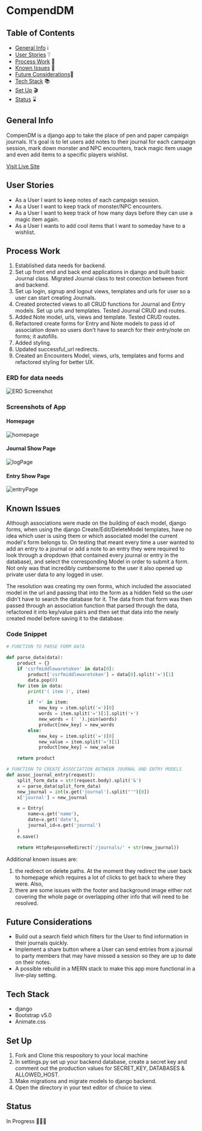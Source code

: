 # CompendDM 

## Table of Contents
* [General Info](#general-info) ℹ️
* [User Stories](#user-stories) ❔
* [Process Work](#process-work) 🤔
* [Known Issues](#known-issues) 🧐
* [Future Considerations](#future-considerations)🔮
* [Tech Stack](#tech-stack) 📚
* [Set Up](#set-up) 🎬
* [Status](#status) ⌛️


## General Info
CompenDM is a django app to take the place of pen and paper campaign journals. It's goal is to let users add notes to their journal for each campaign session, mark down monster and NPC encounters, track magic item usage and even add items to a specific players wishlist.

[Visit Live Site](https://compendm.herokuapp.com/)

## User Stories
* As a User I want to keep notes of each campaign session.
* As a User I want to keep track of monster/NPC encounters.
* As a User I want to keep track of how many days before they can use a magic item again.
* As a User I wants to add cool items that I want to someday have to a wishlist.

## Process Work
1. Established data needs for backend.
2. Set up front end and back end applications in django and built basic Journal class. Migrated Journal class to test conection between front and backend.
3. Set up login, signup and logout views, templates and urls for user so a user can start creating Journals.
4. Created protected views to all CRUD functions for Journal and Entry models. Set up urls and templates. Tested Journal CRUD and routes.
5. Added Note model, urls, views and template. Tested CRUD routes.
6. Refactored create forms for Entry and Note models to pass id of association down so users don't have to search for their entry/note on forms; it autofills.
7. Added styling.
8. Updated successful_url redirects.
9. Created an Encounters Model, views, urls, templates and forms and refactored styling for better UX.

### ERD for data needs
![ERD Screenshot](main_app/static/assets/compenDM-ERD.png)

### Screenshots of App

#### Homepage
![homepage](main_app/static/assets/homepage.png)

#### Journal Show Page
![logPage](main_app/static/assets/log-page.png)

#### Entry Show Page
![entryPage](main_app/static/assets/entryPage.png)

## Known Issues
Although associations were made on the building of each model, django forms, when using the django Create/Edit/DeleteModel templates, have no idea which user is using them or which associated model the current model's form belongs to. On testing that meant every time a user wanted to add an entry to a journal or add a note to an entry they were required to look through a dropdown (that contained every journal or entry in the database), and select the corresponding Model in order to submit a form. Not only was that incredibly cumbersome to the user it also opened up private user data to any logged in user. 

The resolution was creating my own forms, which included the associated model in the url and passing that into the form as a hidden field so the user didn't have to search the database for it. The data from that form was then passed through an association function that parsed through the data, refactored it into key/value pairs and then set that data into the newly created model before saving it to the database.

### Code Snippet
```python
# FUNCTION TO PARSE FORM DATA

def parse_data(data):
    product = {}
    if 'csrfmiddlewaretoken' in data[0]:
        product['csrfmiddlewaretoken'] = data[0].split('=')[1]
        data.pop(0)
    for item in data:
        print('( item )', item)

        if '+' in item:
            new_key = item.split('=')[0]
            words = item.split('=')[1].split('+')
            new_words = (' ').join(words)
            product[new_key] = new_words
        else:
            new_key = item.split('=')[0]
            new_value = item.split('=')[1]
            product[new_key] = new_value

    return product

# FUNCTION TO CREATE ASSOCIATION BETWEEN JOURNAL AND ENTRY MODELS
def assoc_journal_entry(request):
    split_form_data = str(request.body).split('&')
    x = parse_data(split_form_data)
    new_journal = int(x.get('journal').split("'")[0]) 
    x['journal'] = new_journal

    e = Entry(
        name=x.get('name'),
        date=x.get('date'),
        journal_id=x.get('journal')
    )
    e.save()

    return HttpResponseRedirect('/journals/' + str(new_journal))
```

Additional known issues are: 
1. the redirect on delete paths. At the moment they redirect the user back to homepage which requires a lot of clicks to get back to where they were. Also,
2. there are some issues with the footer and background image either not covering the whole page or overlapping other info that will need to be resolved.

## Future Considerations
- Build out a search field which filters for the User to find information in their journals quickly.
- Implement a share button where a User can send entries from a journal to party members that may have missed a session so they are up to date on their notes.
- A possible rebuild in a MERN stack to make this app more functional in a live-play setting.

## Tech Stack
- django
- Bootstrap v5.0
- Animate.css

## Set Up
1. Fork and Clone this respository to your local machine
2. In settings.py set up your backend database, create a secret key and comment out the production values for SECRET_KEY, DATABASES & ALLOWED_HOST.
3. Make migrations and migrate models to django backend.
4. Open the directory in your text editor of choice to view.

## Status
In Progress 👩🏽‍💻